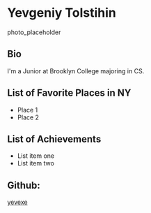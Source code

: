 <!DOCTYPE html>
<html lang="en">
<head>
  <meta charset="UTF-8">
  <title>Yevgeniy Introduction</title>
</head>
<body>
  <h1>Yevgeniy Tolstihin</h1>
  <p>photo_placeholder</p>
  <h2>Bio</h2>
  <p>I'm a Junior at Brooklyn College majoring in CS.</p>

  <h2>List of Favorite Places in NY</h2>
  <ul>
    <li>Place 1</li>
    <li>Place 2</li>
  </ul>

  <h2>List of Achievements</h2>
  <ul>
    <li>List item one</li>
    <li>List item two</li>
  </ul>

  <h2>Github:</h2>
  <a href="https://github.com/yevexe">yevexe</a>
</body>
</html>
